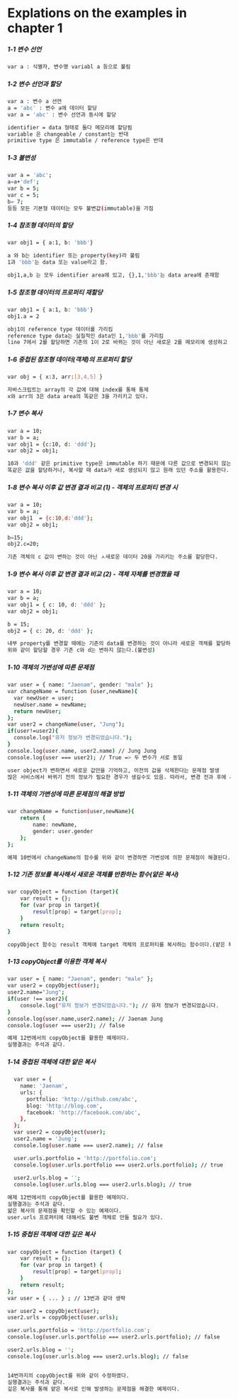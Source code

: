 # Explations on the examples in chapter 1

##### 1-1 변수 선언
```bash
var a : 식별자, 변수명 variabl a 등으로 불림
```

##### 1-2 변수 선언과 할당
```bash
var a : 변수 a 선언
a = 'abc' : 변수 a에 데이터 할당
var a = 'abc' : 변수 선언과 동시에 할당

identifier = data 형태로 둘다 메모리에 할당됨
variable 은 changeable / constant는 반대
primitive type 은 immutable / reference type은 반대
```

##### 1-3 불변성
```bash
var a = 'abc';
a=a+'def';
var b = 5;
var c = 5;
b= 7; 
등등 모든 기본형 데이터는 모두 불변값(immutable)을 가짐
```

##### 1-4 참조형 데이터의 할당
```bash
var obj1 = { a:1, b: 'bbb'}

a 와 b는 identifier 또는 property(key)라 불림
1과 'bbb'는 data 또는 value라고 함.

obj1,a,b 는 모두 identifier area에 있고, {},1,'bbb'는 data area에 존재함
```

##### 1-5 참조형 데이터의 프로퍼티 재할당
```bash
var obj1 = { a:1, b: 'bbb'}
obj1.a = 2

obj1이 reference type 데이터를 가리킴
reference type data는 실질적인 data인 1,'bbb'를 가리킴
line 7에서 2를 할당하면 기존의 1이 2로 바뀌는 것이 아닌 새로운 2를 메모리에 생성하고 a가 가리키는 주소가 바뀌게 됨
```

##### 1-6 중첩된 참조형 데이터(객체)의 프로퍼티 할당
```bash
var obj = { x:3, arr:[3,4,5] }

자바스크립트는 array의 각 값에 대해 index를 통해 통제
x와 arr의 3은 data area의 똑같은 3을 가리키고 있다.
```

##### 1-7 변수 복사
```bash
var a = 10;
var b = a;
var obj1 = {c:10, d: 'ddd'};
var obj2 = obj1;

10과 'ddd' 같은 primitive type은 immutable 하기 때문에 다른 값으로 변경되지 않는다.
똑같은 값을 할당하거나, 복사할 때 data가 새로 생성되지 않고 원래 있던 주소를 활용한다.
```

##### 1-8 변수 복사 이후 값 변경 결과 비교 (1) - 객체의 프로퍼티 변경 시 
```bash
var a = 10;
var b = a;
var obj1  = {c:10,d:'ddd'};
var obj2 = obj1;

b=15;
obj2.c=20;

기존 객체의 c 값이 변하는 것이 아닌 ㅅ새로운 데이터 20을 가리키는 주소를 할당한다.
```

##### 1-9 변수 복사 이후 값 변경 결과 비교 (2) - 객체 자체를 변경했을 때 
```bash
var a = 10;
var b = a;
var obj1 = { c: 10, d: 'ddd' };
var obj2 = obj1;

b = 15;
obj2 = { c: 20, d: 'ddd' };

내부 property를 변경할 때에는 기존의 data를 변경하는 것이 아니라 새로운 객체를 할당하는 것이 좋다.
위와 같이 할당할 경우 기존 c와 d는 변하지 않는다.(불변성)
```

##### 1-10 객체의 가변성에 따른 문제점 
```bash
var user = { name: "Jaenam", gender: "male" };
var changeName = function (user,newName){
  var newUser = user;
  newUser.name = newName;
  return newUser;
};
var user2 = changeName(user, "Jung");
if(user!=user2){
  console.log("유저 정보가 변경되었습니다.");
}
console.log(user.name, user2.name) // Jung Jung
console.log(user === user2); // True => 두 변수가 서로 동일

user object가 변하면서 새로운 값만을 기억하고, 이전의 값을 삭제한다는 문제점 발생
많은 서비스에서 바뀌기 전의 정보가 필요한 경우가 생길수도 있음. 따라서, 변경 전과 후에 서로 다른 객체를 바라보게 만드는 것이 좋다.
```

##### 1-11 객체의 가변성에 따른 문제점의 해결 방법
```bash
var changeName = function(user,newName){
    return {
        name: newName,
        gender: user.gender
    };
};

예제 10번에서 changeName의 함수를 위와 같이 변경하면 가변성에 의한 문제점이 해결된다.
```

##### 1-12 기존 정보를 복사해서 새로운 객체를 반환하는 함수(얕은 복사)
```bash
var copyObject = function (target){
    var result = {};
    for (var prop in target){
        result[prop] = target[prop];
    }
    return result;
}

copyObject 함수는 result 객체에 target 객체의 프로퍼티를 복사하는 함수이다.(얕은 복사)
```

##### 1-13 copyObject를 이용한 객체 복사
```bash
var user = { name: "Jaenam", gender: "male" };
var user2 = copyObject(user);
user2.name="Jung";
if(user !== user2){
    console.log("유저 정보가 변경되었습니다."); // 유저 정보가 변경되었습니다.
}
console.log(user.name,user2.name); // Jaenam Jung
console.log(user === user2); // false

예제 12번에서의 copyObject를 활용한 예제이다.
실행결과는 주석과 같다.
```

##### 1-14 중첩된 객체에 대한 얕은 복사
```bash
  var user = {
    name: 'Jaenam',
    urls: {
      portfolio: 'http://github.com/abc',
      blog: 'http://blog.com',
      facebook: 'http://facebook.com/abc',
    },
  };
  var user2 = copyObject(user);
  user2.name = 'Jung';
  console.log(user.name === user2.name); // false

  user.urls.portfolio = 'http://portfolio.com';
  console.log(user.urls.portfolio === user2.urls.portfolio); // true
  
  user2.urls.blog = '';
  console.log(user.urls.blog === user2.urls.blog); // true

예제 12번에서의 copyObject를 활용한 예제이다.
실행결과는 주석과 같다.
얇은 복사의 문제점을 확인할 수 있는 예제이다.
user.urls 프로퍼티에 대해서도 불변 객체로 만들 필요가 있다.
```

##### 1-15 중첩된 객체에 대한 깊은 복사
```bash
var copyObject = function (target) {
    var result = {};
    for (var prop in target) {
        result[prop] = target[prop];
    }
    return result;
};
var user = { ... } ; // 13번과 같아 생략

var user2 = copyObject(user);
user2.urls = copyObject(user.urls);

user.urls.portfolio = 'http://portfolio.com';
console.log(user.urls.portfolio === user2.urls.portfolio); // false

user2.urls.blog = '';
console.log(user.urls.blog === user2.urls.blog); // false


14번까지의 copyObject를 위와 같이 수정하였다.
실행결과는 주석과 같다.
깊은 복사를 통해 얕은 복사로 인해 발생하는 문제점을 해결한 예제이다.
```






